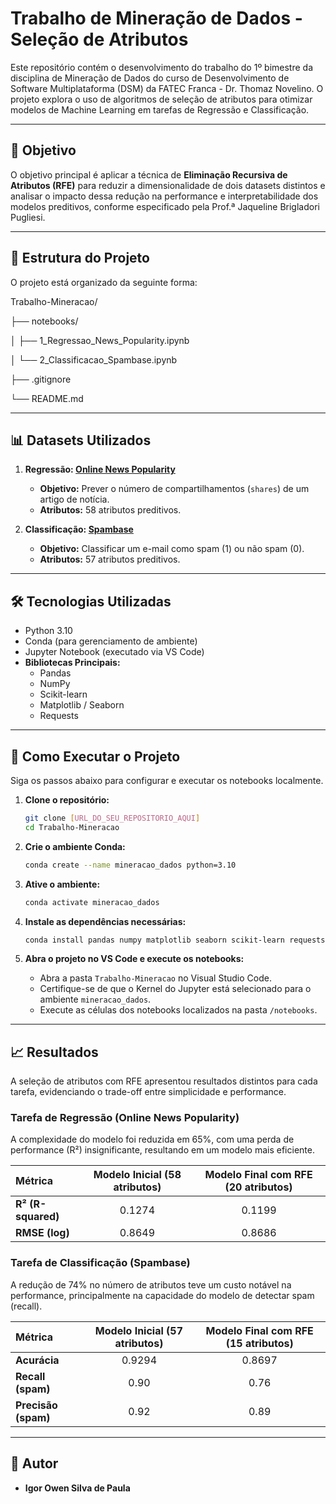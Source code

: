 # Trabalho de Mineração de Dados - Seleção de Atributos

Este repositório contém o desenvolvimento do trabalho do 1º bimestre da disciplina de Mineração de Dados do curso de Desenvolvimento de Software Multiplataforma (DSM) da FATEC Franca - Dr. Thomaz Novelino. O projeto explora o uso de algoritmos de seleção de atributos para otimizar modelos de Machine Learning em tarefas de Regressão e Classificação.

---

## 🎯 Objetivo

O objetivo principal é aplicar a técnica de **Eliminação Recursiva de Atributos (RFE)** para reduzir a dimensionalidade de dois datasets distintos e analisar o impacto dessa redução na performance e interpretabilidade dos modelos preditivos, conforme especificado pela Prof.ª Jaqueline Brigladori Pugliesi.

---

## 📂 Estrutura do Projeto

O projeto está organizado da seguinte forma:

Trabalho-Mineracao/

├── notebooks/

│   ├── 1_Regressao_News_Popularity.ipynb

│   └── 2_Classificacao_Spambase.ipynb

├── .gitignore

└── README.md

---

## 📊 Datasets Utilizados

1.  **Regressão: [Online News Popularity](https://archive.ics.uci.edu/dataset/332/online+news+popularity)**
    * **Objetivo:** Prever o número de compartilhamentos (`shares`) de um artigo de notícia.
    * **Atributos:** 58 atributos preditivos.

2.  **Classificação: [Spambase](https://archive.ics.uci.edu/dataset/94/spambase)**
    * **Objetivo:** Classificar um e-mail como spam (1) ou não spam (0).
    * **Atributos:** 57 atributos preditivos.

---

## 🛠️ Tecnologias Utilizadas

* Python 3.10
* Conda (para gerenciamento de ambiente)
* Jupyter Notebook (executado via VS Code)
* **Bibliotecas Principais:**
    * Pandas
    * NumPy
    * Scikit-learn
    * Matplotlib / Seaborn
    * Requests

---

## 🚀 Como Executar o Projeto

Siga os passos abaixo para configurar e executar os notebooks localmente.

1.  **Clone o repositório:**
    ```bash
    git clone [URL_DO_SEU_REPOSITORIO_AQUI]
    cd Trabalho-Mineracao
    ```

2.  **Crie o ambiente Conda:**
    ```bash
    conda create --name mineracao_dados python=3.10
    ```

3.  **Ative o ambiente:**
    ```bash
    conda activate mineracao_dados
    ```

4.  **Instale as dependências necessárias:**
    ```bash
    conda install pandas numpy matplotlib seaborn scikit-learn requests
    ```

5.  **Abra o projeto no VS Code e execute os notebooks:**
    * Abra a pasta `Trabalho-Mineracao` no Visual Studio Code.
    * Certifique-se de que o Kernel do Jupyter está selecionado para o ambiente `mineracao_dados`.
    * Execute as células dos notebooks localizados na pasta `/notebooks`.

---

## 📈 Resultados

A seleção de atributos com RFE apresentou resultados distintos para cada tarefa, evidenciando o trade-off entre simplicidade e performance.

### Tarefa de Regressão (Online News Popularity)

A complexidade do modelo foi reduzida em 65%, com uma perda de performance (R²) insignificante, resultando em um modelo mais eficiente.

| Métrica | Modelo Inicial (58 atributos) | Modelo Final com RFE (20 atributos) |
| :--- | :---: | :---: |
| **R² (R-squared)** | 0.1274 | 0.1199 |
| **RMSE (log)** | 0.8649 | 0.8686 |

### Tarefa de Classificação (Spambase)

A redução de 74% no número de atributos teve um custo notável na performance, principalmente na capacidade do modelo de detectar spam (recall).

| Métrica | Modelo Inicial (57 atributos) | Modelo Final com RFE (15 atributos) |
| :--- | :---: | :---: |
| **Acurácia** | 0.9294 | 0.8697 |
| **Recall (spam)** | 0.90 | 0.76 |
| **Precisão (spam)** | 0.92 | 0.89 |

---

## 👤 Autor

* **Igor Owen Silva de Paula**